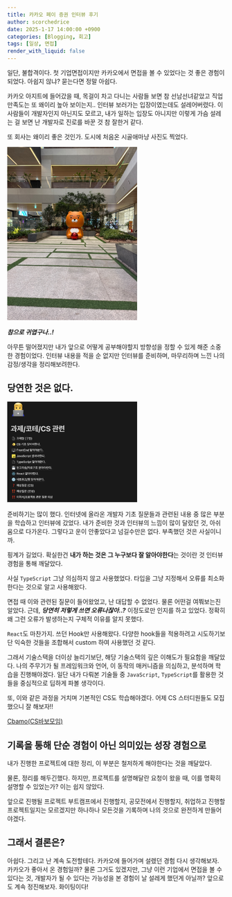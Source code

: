 ```yaml
---
title: 카카오 페이 증권 인터뷰 후기
author: scorchedrice
date: 2025-1-17 14:00:00 +0900
categories: [Blogging, 회고]
tags: [일상, 면접]
render_with_liquid: false
---
```


일단, 불합격이다. 첫 기업면접이지만 카카오에서 면접을 볼 수 있었다는 것 좋은 경험이 되었다. 아쉽지 않냐? 묻는다면 정말 아쉽다.

카카오 아지트에 들어갔을 때, 목걸이 차고 다니는 사람들 보면 참 선남선녀같았고 직업 만족도는 또 왜이리 높아 보이는지.. 인터뷰 보러가는 입장이였는데도 설레어버렸다.
이사람들이 개발자인지 아닌지도 모르고, 내가 일하는 입장도 아니지만 이렇게 가슴 설레는 걸 보면 난 개발자로 진로를 바꾼 것 참 잘한거 같다.

또 회사는 왜이리 좋은 것인가. 도시에 처음온 시골애마냥 사진도 찍었다.

<img src="/assets/img/blogging/retrospect/250117/kakao_interview_1.JPG" alt="kakao_pay_interview_1" width="300">

***참으로 귀엽구나..!***

아무튼 떨어졌지만 내가 앞으로 어떻게 공부해야할지 방향성을 정할 수 있게 해준 소중한 경험이었다.
인터뷰 내용을 적을 순 없지만 인터뷰를 준비하며, 마무리하며 느낀 나의 감정/생각을 정리해보려한다.

## 당연한 것은 없다.

<img src="/assets/img/blogging/retrospect/250117/kakao_interview_2.png" alt="kakao_pay_interview_2" width="300">

준비하기는 많이 했다. 인터넷에 올라온 개발자 기초 질문들과 관련된 내용 중 많은 부분을 학습하고 인터뷰에 갔었다. 내가 준비한 것과 인터뷰의 느낌이 많이 달랐던 것, 아쉬움으로 다가온다.
그렇다고 운이 안좋았다고 넘길수만은 없다. 부족했던 것은 사실이니까.

핑계가 길었다. 확실한건 **내가 하는 것은 그 누구보다 잘 알아야한다**는 것이란 것 인터뷰 경험을 통해 깨달았다.

사실 `TypeScript` 그냥 의심하지 않고 사용했었다. 타입을 그냥 지정해서 오류를 최소화한다는 것으로 알고 사용해왔다.

면접 때 이와 관련된 질문이 들어왔었고, 난 대답할 수 없었다. 물론 어떤걸 여쭤보는진 알았다. 근데, ***당연히 저렇게 쓰면 오류나잖아..?*** 이정도로만 인지를 하고 있었다. 정확히 왜 그런 오류가 발생하는지 구체적 이유를 알지 못했다.

`React`도 마찬가지. 쓰던 Hook만 사용해왔다. 다양한 hook들을 적용하려고 시도하기보단 익숙한 것들을 조합해서 custom 하여 사용했던 것 같다.

그래서 기술스택을 더이상 늘리기보단, 해당 기술스택의 깊은 이해도가 필요함을 깨달았다. 나의 주무기가 될 프레임워크와 언어, 이 동작의 매커니즘을 의심하고, 분석하며 학습을 진행해야겠다.
일단 내가 다뤄본 기술들 중 `JavaScript`, `TypeScript`를 활용한 것들을 중심적으로 딥하게 파볼 생각이다.

또, 이와 같은 과정을 거치며 기본적인 CS도 학습해야겠다. 어제 CS 스터디원들도 모집했으니 잘 해보자!!

[Cbamo(CS바보모임)](https://github.com/scorchedrice/cbamo)

## 기록을 통해 단순 경험이 아닌 의미있는 성장 경험으로

내가 진행한 프로젝트에 대한 정리, 이 부분은 철저하게 해야한다는 것을 깨달았다.

물론, 정리를 해두긴했다. 하지만, 프로젝트를 설명해달란 요청이 왔을 때, 이를 명확히 설명할 수 있었는가? 이는 쉽지 않았다.

앞으로 진행될 프로젝트 부트캠프에서 진행할지, 공모전에서 진행할지, 취업하고 진행할 프로젝트일지는 모르겠지만 하나하나 모든것을 기록하며 나의 것으로 완전하게 만들어야겠다.

## 그래서 결론은?

아쉽다. 그리고 난 계속 도전할테다. 카카오에 들어가며 설렜던 경험 다시 생각해보자. 카카오가 좋아서 온 경험일까? 물론 그거도 있겠지만, 그냥 이런 기업에서 면접을 볼 수 있다는 것, 개발자가 될 수 있다는 가능성을 본 경험이 날 설레게 했던게 아닐까?
앞으로도 계속 정진해보자. 화이팅이다!
